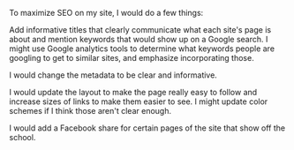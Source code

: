 To maximize SEO on my site, I would do a few things:

Add informative titles that clearly communicate what each site's page is about and mention keywords that would show up on a Google search. I might use Google analytics tools to determine what keywords people are googling to get to similar sites, and emphasize incorporating those. 

I would change the metadata to be clear and informative. 

I would update the layout to make the page really easy to follow and increase sizes of links to make them easier to see. I might update color schemes if I think those aren't clear enough.

I would add a Facebook share for certain pages of the site that show off the school. 

